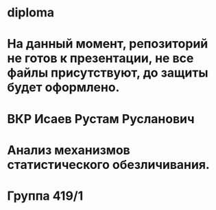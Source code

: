 # diploma

# На данный момент, репозиторий не готов к презентации, не все файлы присутствуют, до защиты будет оформлено.

# ВКР Исаев Рустам Русланович

# Анализ механизмов статистического обезличивания.

# Группа 419/1

